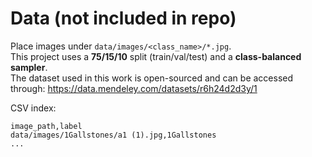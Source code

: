 # Data (not included in repo)

Place images under `data/images/<class_name>/*.jpg`.  
This project uses a **75/15/10** split (train/val/test) and a **class-balanced sampler**.  
The dataset used in this work is open-sourced and can be accessed through: https://data.mendeley.com/datasets/r6h24d2d3y/1

CSV index:  
```csv
image_path,label
data/images/1Gallstones/a1 (1).jpg,1Gallstones
...
